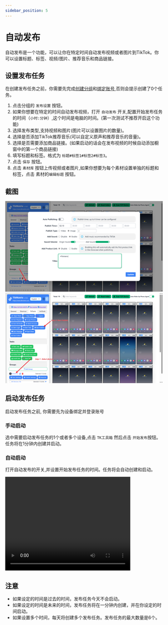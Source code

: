 ```yaml
---
sidebar_position: 5
---
```


# 自动发布

自动发布是一个功能，可以让你在特定时间自动发布视频或者图片到TikTok。你可以设置标题、标签、视频/图片、推荐音乐和商品链接。

## 设置发布任务

在创建发布任务之前，你需要先完成[创建分组](create-a-group)和[绑定账号](create-a-account),否则会提示创建了0个任务。

1. 点击分组的 `发布设置` 按钮。
2. 如果你想要在特定的时间自动发布视频，打开 `自动发布` 开关,配置开始发布任务的时间（`小时:分钟`）,这个时间是电脑的时间。(第一次测试不推荐开启这个功能)
3. 选择发布类型,支持视频和图片(图片可以设置图片的数量)。
4. 选择是否添加TikTok推荐音乐(可以自定义原声和推荐音乐的音量)。
5. 选择是否需要添加商品链接。(如果启动的话会在发布视频的时候自动添加橱窗中的第一个商品链接)
6. 填写标题和标签。格式为 `标题#标签1#标签2#标签3`。
7. 点击 `保存` 按钮。
8. 点击 `素材库` 按钮上传视频或者图片,如果你想要为每个素材设置单独的标题和标签，点击 素材的`编辑标题` 按钮。

## 截图

![post-1.png](../img/post-1.png)
![post-2.png](../img/post-2.png)

## 启动发布任务

启动发布任务之前, 你需要先为设备绑定并登录账号

### 手动启动

选中需要启动发布任务的1个或者多个设备,点击 `TK工具箱` 然后点击 `开始发布`按钮。任务将在1分钟内创建并启动。

### 自动启动

打开自动发布的开关,并设置开始发布任务的时间。任务将会自动创建和启动。

<video src="https://r2.tikmatrix.com/post-0510.mp4" controls width="400" height="300"></video>

## 注意

* 如果设定的时间是过去的时间，发布任务今天不会启动。
* 如果设定的时间是未来的时间，发布任务将在一分钟内创建，并在你设定的时间启动。
* 如果设置多个时间，每天将创建多个发布任务。发布任务的最大数量是6个。
